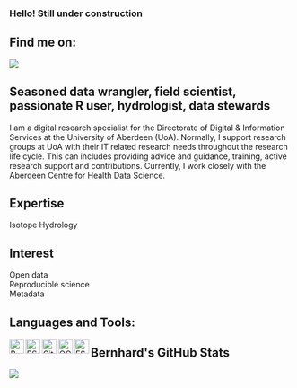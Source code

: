 ### Hello! Still under construction

## Find me on:
[<img src="https://upload.wikimedia.org/wikipedia/commons/thumb/a/aa/ResearchGate_Logo.png/220px-ResearchGate_Logo.png">](https://www.researchgate.net/profile/Bernhard_Scheliga)


## Seasoned data wrangler, field scientist, passionate R user, hydrologist, data stewards 

I am a digital research specialist for the Directorate of Digital & Information Services at the University of Aberdeen (UoA). Normally, I support research groups at UoA with their IT related research needs throughout the research life cycle. This can includes providing advice and guidance, training, active research support and contributions. Currently, I work closely with the Aberdeen Centre for Health Data Science.

## Expertise
Isotope Hydrology



## Interest
Open data  
Reproducible science  
Metadata


## Languages and Tools:
<img align="left" alt="R-project" width="26px" src="https://www.r-project.org/Rlogo.png" />
<img align="left" alt="RStudio" width="26px" src="https://d33wubrfki0l68.cloudfront.net/521a038ed009b97bf73eb0a653b1cb7e66645231/8e3fd/assets/img/rstudio-icon.png" />
<img align="left" alt="GitHub" width="26px" src="https://github.githubassets.com/images/modules/logos_page/GitHub-Mark.png" />
<img align="left" alt="QGIS" width="26px" src="https://gis-ops.com/wp-content/uploads/2019/12/qgis_logo.png" />
<img align="left" alt="ESRI ArcGIS" width="26px" src="https://upload.wikimedia.org/wikipedia/commons/thumb/d/df/ArcGIS_logo.png/600px-ArcGIS_logo.png" />  

## Bernhard's GitHub Stats 
<img align="left" src="https://github-readme-stats.codestackr.vercel.app/api?username=BScheliga&show_icons=true&hide_border=true" />  
